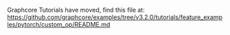 Graphcore Tutorials have moved, find this file at:
https://github.com/graphcore/examples/tree/v3.2.0/tutorials/feature_examples/pytorch/custom_op/README.md
